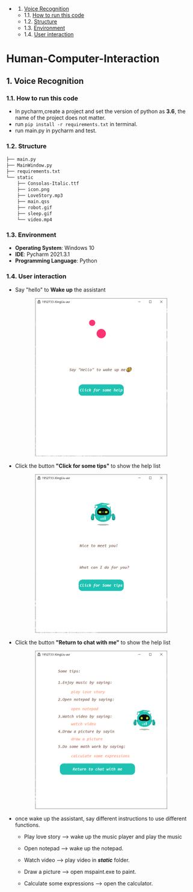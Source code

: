 <!-- vscode-markdown-toc -->
* 1. [Voice Recognition](#VoiceRecognition)
	* 1.1. [How to run this code](#Howtorunthiscode)
	* 1.2. [Structure](#Structure)
	* 1.3. [Environment](#Environment)
	* 1.4. [User interaction](#Userinteraction)

<!-- vscode-markdown-toc-config
	numbering=true
	autoSave=true
	/vscode-markdown-toc-config -->
<!-- /vscode-markdown-toc -->
<link rel="stylesheet" type="text/css" href="style.css"/>

# Human-Computer-Interaction



##  1. <a name='VoiceRecognition'></a>Voice Recognition

###  1.1. <a name='Howtorunthiscode'></a>How to run this code
* In pycharm,create a project and set the version of python as **3.6**, the name of the project does not matter.
* run ```pip install -r requirements.txt``` in terminal.
* run main.py in pycharm and test.

###  1.2. <a name='Structure'></a>Structure

```
├── main.py
├── MainWindow.py
├── requirements.txt
└── static
    ├── Consolas-Italic.ttf
    ├── icon.png
    ├── LoveStory.mp3
    ├── main.qss
    ├── robot.gif
    ├── sleep.gif
    └── video.mp4
```

###  1.3. <a name='Environment'></a>Environment
* **Operating System**: Windows 10
* **IDE**: Pycharm 2021.3.1
* **Programming Language**: Python


###  1.4. <a name='Userinteraction'></a>User interaction

*  Say "hello" to **Wake up** the assistant

<center>
  <img src="img/sleep.png" alt="Screen Shot 2021-05-13 at 14.20.47" style="zoom: 50%;" />
</center>

* Click the button **"Click for some tips"** to show the help list

<center>
  <img src="img/user_1.png" alt="Screen Shot 2021-05-13 at 14.20.47" style="zoom: 50%;" />
</center>

* Click the button **"Return to chat with me"** to show the help list

<center>
  <img src="img/back_speech.png" alt="Screen Shot 2021-05-13 at 14.20.47" style="zoom: 50%;" />
</center>


* once wake up the assistant, say different instructions to use different functions.

  * Play love story --> wake up the music player and play the music
  
  * Open notepad --> wake up the notepad.

  * Watch video --> play video in ***static*** folder. 

  * Draw a picture --> open mspaint.exe to paint.
    
  * Calculate some expressions --> open the calculator.